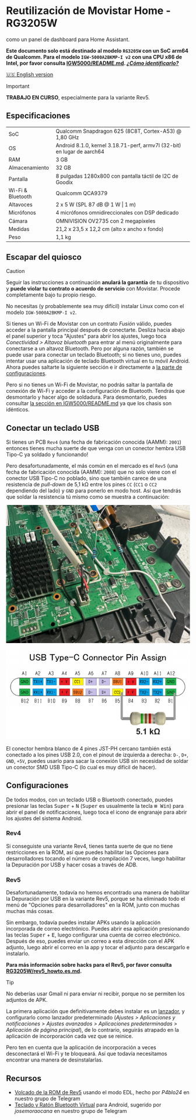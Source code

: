 # Reutilización de Movistar Home - RG3205W

como un panel de dashboard para Home Assistant.

**Este documento solo está destinado al modelo `RG3205W` con un SoC arm64 de Qualcomm. Para el modelo `IGW-5000A2BKMP-I v2` con una CPU x86 de Intel, por favor consulta [IGW5000/README.md](../IGW5000/README.md). [_¿Cómo identificarlo?_](../README.md#nota-importante)**

[🇺🇸 English version](../RG3205W/README.en.md)

> [!IMPORTANT]
> **TRABAJO EN CURSO**, especialmente para la variante Rev5.

## Especificaciones

| | |
| --- | --- |
| SoC | Qualcomm Snapdragon 625 (8C8T, Cortex-A53) @ 1,80 GHz |
| OS | Android 8.1.0, kernel 3.18.71-perf, armv7l (32-bit) en lugar de aarch64 |
| RAM | 3 GB |
| Almacenamiento | 32 GB |
| Pantalla | 8 pulgadas 1280x800 con pantalla táctil de I2C de Goodix |
| Wi-Fi & Bluetooth | Qualcomm QCA9379 |
| Altavoces | 2 x 5 W (SPL 87 dB @ 1 W \| 1 m) |
| Micrófonos | 4 micrófonos omnidireccionales con DSP dedicado |
| Cámara | OMNIVISION OV2735 con 2 megapíxeles |
| Medidas | 21,2 x 23,5 x 12,2 cm (alto x ancho x fondo) |
| Peso | 1,1 kg |

## Escapar del quiosco

> [!CAUTION]
> Seguir las instrucciones a continuación **anulará la garantía** de tu dispositivo y **puede violar tu contrato o acuerdo de servicio** con Movistar. Procede completamente bajo tu propio riesgo.

No necesitas (y probablemente sea muy difícil) instalar Linux como con el modelo `IGW-5000A2BKMP-I v2`.

Si tienes un Wi-Fi de Movistar con un contrato _Fusión_ válido, puedes acceder a la pantalla principal después de conectarte. Desliza hacia abajo el panel superior y toca "Ajustes" para abrir los ajustes, luego toca _Conectividad > Altavoz bluetooth_ para entrar al menú originalmente para conectarse a un altavoz Bluetooth. Pero por alguna razón, también se puede usar para conectar un teclado Bluetooth; si no tienes uno, puedes intentar usar una aplicación de teclado Bluetooth virtual en tu móvil Android. Ahora puedes saltarte la siguiente sección e ir directamente a [la parte de configuraciones](#configuraciones).

Pero si no tienes un Wi-Fi de Movistar, no podrás saltar la pantalla de conexión de Wi-Fi y acceder a la configuración de Bluetooth. Tendrás que desmontarlo y hacer algo de soldadura. Para desmontarlo, puedes consultar [la sección en IGW5000/README.md](../IGW5000/README.md#desmontaje) ya que los chasis son idénticos.

## Conectar un teclado USB

Si tienes un PCB `Rev4` (una fecha de fabricación conocida (AAMM): `2001`) entonces tienes mucha suerte de que venga con un conector hembra USB Tipo-C ya soldado y funcionando!

Pero desafortunadamente, el más común en el mercado es el `Rev5` (una fecha de fabricación conocida (AAMM): `2008`) que no solo viene con el conector USB Tipo-C no poblado, sino que también carece de una resistencia de _pull-down_ de 5,1 kΩ entre los pines `CC` (`CC1` o `CC2` dependiendo del lado) y `GND` para ponerlo en modo host. Así que tendrás que soldar la resistencia tú mismo como se muestra a continuación:

![RG3205W-Rev5-USB-resistencia-pull-down](../assets/img/RG3205W-Rev5-USB-pull-down-resistor.jpg)

![pinout-USB-tipo-C](../assets/img/USB-Type-C-pinout.png)

El conector hembra blanco de 4 pines JST-PH cercano también está conectado a los pines USB 2.0, con el pinout de izquierda a derecha: `D-`, `D+`, `GND`, `+5V`, puedes usarlo para sacar la conexión USB sin necesidad de soldar un conector SMD USB Tipo-C (lo cual es muy difícil de hacer).

## Configuraciones

De todos modos, con un teclado USB o Bluetooth conectado, puedes presionar las teclas <kbd>Super</kbd> + <kbd>N</kbd> (<kbd>Super</kbd> es usualmente la tecla <kbd>⊞ Win</kbd>) para abrir el panel de notificaciones, luego toca el icono de engranaje para abrir los ajustes del sistema Android.

### Rev4

Si conseguiste una variante Rev4, tienes tanta suerte de que no tiene restricciones en la ROM, así que puedes habilitar las Opciones para desarrolladores tocando el número de compilación 7 veces, luego habilitar la Depuración por USB y hacer cosas a través de ADB.

### Rev5

Desafortunadamente, todavía no hemos encontrado una manera de habilitar la Depuración por USB en la variante Rev5, porque se ha eliminado todo el menú de "Opciones para desarrolladores" en la ROM, junto con muchas muchas más cosas.

Sin embargo, todavía puedes instalar APKs usando la aplicación incorporada de correo electrónico. Puedes abrir esa aplicación presionando las teclas <kbd>Super</kbd> + <kbd>E</kbd>, luego configurar una cuenta de correo electrónico. Después de eso, puedes enviar un correo a esta dirección con el APK adjunto, luego abrir el correo en la app y tocar el adjunto para descargarlo e instalarlo.

**Para más información sobre hacks para el Rev5, por favor consulta [RG3205W/rev5_howto.es.md](../RG3205W/rev5_howto.es.md).**

> [!TIP]
> No deberías usar Gmail ni para enviar ni recibir, porque no se permiten los adjuntos de APK.

La primera aplicación que definitivamente debes instalar es un [lanzador](https://search.f-droid.org/?q=launcher), y configurarlo como lanzador predeterminado (_Ajustes > Aplicaciones y notificaciones > Ajustes avanzados > Aplicaciones predeterminadas > Aplicación de página principal_), de lo contrario, seguirás atrapado en la aplicación de incorporación cada vez que se reinice.

Pero ten en cuenta que la aplicación de incorporación a veces desconectará el Wi-Fi y te bloqueará. Así que todavía necesitamos encontrar una manera de desinstalarlas.

## Recursos

- [Volcado de la ROM de Rev5](https://t.me/movistar_home_hacking/1426) usando el modo EDL, hecho por _P4blo24_ en nuestro grupo de Telegram
- [Teclado y Ratón Bluetooth Virtual](https://play.google.com/store/apps/details?id=io.appground.blek) para Android, sugerido por _josemoraocana_ en nuestro grupo de Telegram
